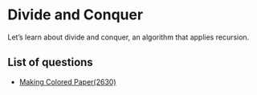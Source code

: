 Divide and Conquer
=======================
Let’s learn about divide and conquer, an algorithm that applies recursion.

List of questions
-----------------------

- [Making Colored Paper(2630)](https://github.com/yoru4890/coding_test/tree/main/baekjoon/divide_and_conquer)
